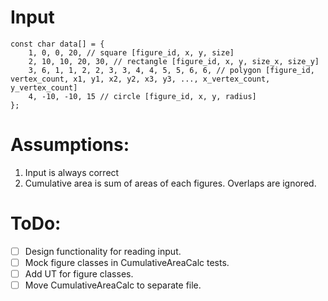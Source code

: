 # Input

```
const char data[] = {
    1, 0, 0, 20, // square [figure_id, x, y, size]
    2, 10, 10, 20, 30, // rectangle [figure_id, x, y, size_x, size_y]
    3, 6, 1, 1, 2, 2, 3, 3, 4, 4, 5, 5, 6, 6, // polygon [figure_id, vertex_count, x1, y1, x2, y2, x3, y3, ..., x_vertex_count, y_vertex_count]
    4, -10, -10, 15 // circle [figure_id, x, y, radius]
};
```



# Assumptions:
1. Input is always correct
2. Cumulative area is sum of areas of each figures. Overlaps are ignored.

# ToDo:
- [ ] Design functionality for reading input.
- [ ] Mock figure classes in CumulativeAreaCalc tests.
- [ ] Add UT for figure classes.
- [ ] Move CumulativeAreaCalc to separate file.
